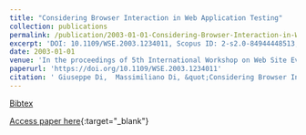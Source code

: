 ```yaml
---
title: "Considering Browser Interaction in Web Application Testing"
collection: publications
permalink: /publication/2003-01-01-Considering-Browser-Interaction-in-Web-Application-Testing
excerpt: 'DOI: 10.1109/WSE.2003.1234011, Scopus ID: 2-s2.0-84944448513, Cited by: 48'
date: 2003-01-01
venue: 'In the proceedings of 5th International Workshop on Web Site Evolution (WSE 2003) - Architecture, 22 September 2003, Amsterdam, The Netherlands'
paperurl: 'https://doi.org/10.1109/WSE.2003.1234011'
citation: ' Giuseppe Di,  Massimiliano Di, &quot;Considering Browser Interaction in Web Application Testing.&quot; In the proceedings of 5th International Workshop on Web Site Evolution (WSE 2003) - Architecture, 22 September 2003, Amsterdam, The Netherlands, 2003.'
---
```

[Bibtex](https://dblp.org/rec/bib/conf/wse/LuccaP03)

[Access paper here](https://doi.org/10.1109/WSE.2003.1234011){:target="_blank"}
